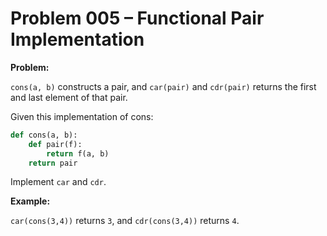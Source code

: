 # Problem 005 – Functional Pair Implementation

**Problem:**

`cons(a, b)` constructs a pair, and `car(pair)` and `cdr(pair)` returns the first and last element of that pair. 

Given this implementation of cons:

```python
def cons(a, b):
    def pair(f):
        return f(a, b)
    return pair
```

Implement `car` and `cdr`.

**Example:**

`car(cons(3,4))` returns `3`, and `cdr(cons(3,4))` returns `4`.
